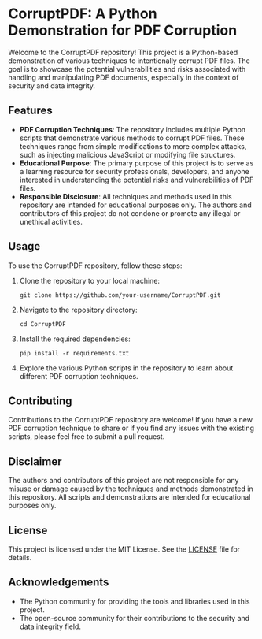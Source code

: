 # CorruptPDF: A Python Demonstration for PDF Corruption

Welcome to the CorruptPDF repository! This project is a Python-based demonstration of various techniques to intentionally corrupt PDF files. The goal is to showcase the potential vulnerabilities and risks associated with handling and manipulating PDF documents, especially in the context of security and data integrity.

## Features

- **PDF Corruption Techniques**: The repository includes multiple Python scripts that demonstrate various methods to corrupt PDF files. These techniques range from simple modifications to more complex attacks, such as injecting malicious JavaScript or modifying file structures.
- **Educational Purpose**: The primary purpose of this project is to serve as a learning resource for security professionals, developers, and anyone interested in understanding the potential risks and vulnerabilities of PDF files.
- **Responsible Disclosure**: All techniques and methods used in this repository are intended for educational purposes only. The authors and contributors of this project do not condone or promote any illegal or unethical activities.

## Usage

To use the CorruptPDF repository, follow these steps:

1. Clone the repository to your local machine:
   ```
   git clone https://github.com/your-username/CorruptPDF.git
   ```
2. Navigate to the repository directory:
   ```
   cd CorruptPDF
   ```
3. Install the required dependencies:
   ```
   pip install -r requirements.txt
   ```
4. Explore the various Python scripts in the repository to learn about different PDF corruption techniques.

## Contributing

Contributions to the CorruptPDF repository are welcome! If you have a new PDF corruption technique to share or if you find any issues with the existing scripts, please feel free to submit a pull request.

## Disclaimer

The authors and contributors of this project are not responsible for any misuse or damage caused by the techniques and methods demonstrated in this repository. All scripts and demonstrations are intended for educational purposes only.

## License

This project is licensed under the MIT License. See the [LICENSE](LICENSE) file for details.

## Acknowledgements

- The Python community for providing the tools and libraries used in this project.
- The open-source community for their contributions to the security and data integrity field.

